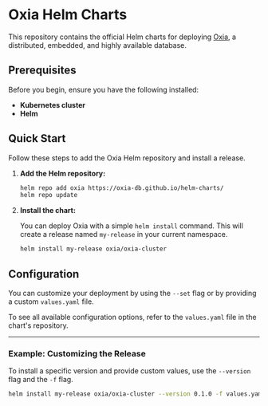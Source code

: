 # Oxia Helm Charts

This repository contains the official Helm charts for deploying [Oxia](https://github.com/oxia-db/oxia), a distributed, embedded, and highly available database.

## Prerequisites

Before you begin, ensure you have the following installed:

* **Kubernetes cluster** 
* **Helm**

## Quick Start

Follow these steps to add the Oxia Helm repository and install a release.

1.  **Add the Helm repository:**

    ```bash
    helm repo add oxia https://oxia-db.github.io/helm-charts/
    helm repo update
    ```

2.  **Install the chart:**

    You can deploy Oxia with a simple `helm install` command. This will create a release named `my-release` in your current namespace.

    ```bash
    helm install my-release oxia/oxia-cluster
    ```

## Configuration

You can customize your deployment by using the `--set` flag or by providing a custom `values.yaml` file.

To see all available configuration options, refer to the `values.yaml` file in the chart's repository.

---

### Example: Customizing the Release

To install a specific version and provide custom values, use the `--version` flag and the `-f` flag.

```bash
helm install my-release oxia/oxia-cluster --version 0.1.0 -f values.yaml
